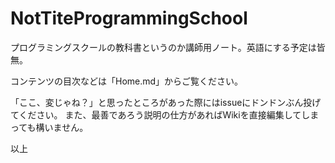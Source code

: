 NotTiteProgrammingSchool
========================

プログラミングスクールの教科書というのか講師用ノート。英語にする予定は皆無。

コンテンツの目次などは「Home.md」からご覧ください。

「ここ、変じゃね？」と思ったところがあった際にはissueにドンドンぶん投げてください。
また、最善であろう説明の仕方があればWikiを直接編集してしまっても構いません。

以上
